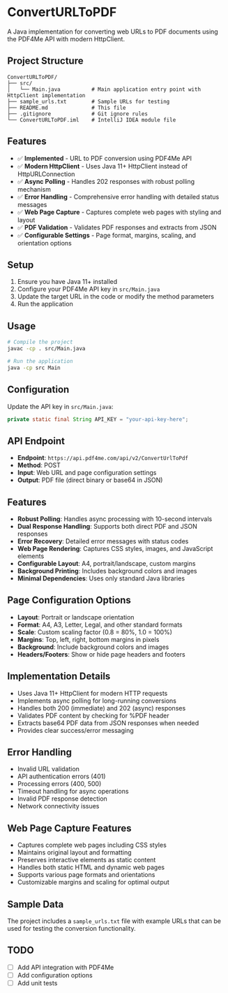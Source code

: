 # ConvertURLToPDF

A Java implementation for converting web URLs to PDF documents using the PDF4Me API with modern HttpClient.

## Project Structure

```
ConvertURLToPDF/
├── src/
│   └── Main.java          # Main application entry point with HttpClient implementation
├── sample_urls.txt        # Sample URLs for testing
├── README.md              # This file
├── .gitignore             # Git ignore rules
└── ConvertURLToPDF.iml    # IntelliJ IDEA module file
```

## Features

- ✅ **Implemented** - URL to PDF conversion using PDF4Me API
- ✅ **Modern HttpClient** - Uses Java 11+ HttpClient instead of HttpURLConnection
- ✅ **Async Polling** - Handles 202 responses with robust polling mechanism
- ✅ **Error Handling** - Comprehensive error handling with detailed status messages
- ✅ **Web Page Capture** - Captures complete web pages with styling and layout
- ✅ **PDF Validation** - Validates PDF responses and extracts from JSON
- ✅ **Configurable Settings** - Page format, margins, scaling, and orientation options

## Setup

1. Ensure you have Java 11+ installed
2. Configure your PDF4Me API key in `src/Main.java`
3. Update the target URL in the code or modify the method parameters
4. Run the application

## Usage

```bash
# Compile the project
javac -cp . src/Main.java

# Run the application
java -cp src Main
```

## Configuration

Update the API key in `src/Main.java`:
```java
private static final String API_KEY = "your-api-key-here";
```

## API Endpoint

- **Endpoint**: `https://api.pdf4me.com/api/v2/ConvertUrlToPdf`
- **Method**: POST
- **Input**: Web URL and page configuration settings
- **Output**: PDF file (direct binary or base64 in JSON)

## Features

- **Robust Polling**: Handles async processing with 10-second intervals
- **Dual Response Handling**: Supports both direct PDF and JSON responses
- **Error Recovery**: Detailed error messages with status codes
- **Web Page Rendering**: Captures CSS styles, images, and JavaScript elements
- **Configurable Layout**: A4, portrait/landscape, custom margins
- **Background Printing**: Includes background colors and images
- **Minimal Dependencies**: Uses only standard Java libraries

## Page Configuration Options

- **Layout**: Portrait or landscape orientation
- **Format**: A4, A3, Letter, Legal, and other standard formats
- **Scale**: Custom scaling factor (0.8 = 80%, 1.0 = 100%)
- **Margins**: Top, left, right, bottom margins in pixels
- **Background**: Include background colors and images
- **Headers/Footers**: Show or hide page headers and footers

## Implementation Details

- Uses Java 11+ HttpClient for modern HTTP requests
- Implements async polling for long-running conversions
- Handles both 200 (immediate) and 202 (async) responses
- Validates PDF content by checking for %PDF header
- Extracts base64 PDF data from JSON responses when needed
- Provides clear success/error messaging

## Error Handling

- Invalid URL validation
- API authentication errors (401)
- Processing errors (400, 500)
- Timeout handling for async operations
- Invalid PDF response detection
- Network connectivity issues

## Web Page Capture Features

- Captures complete web pages including CSS styles
- Maintains original layout and formatting
- Preserves interactive elements as static content
- Handles both static HTML and dynamic web pages
- Supports various page formats and orientations
- Customizable margins and scaling for optimal output

## Sample Data

The project includes a `sample_urls.txt` file with example URLs that can be used for testing the conversion functionality.

## TODO

- [ ] Add API integration with PDF4Me
- [ ] Add configuration options
- [ ] Add unit tests 
